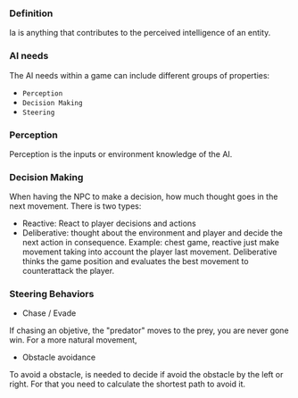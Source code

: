 ### Definition

Ia is anything that contributes to the perceived intelligence of an entity. 



### AI needs

The AI needs within a game can include different groups of properties: 

* `Perception` 
* `Decision Making`
* `Steering`

### Perception

Perception is the inputs or environment knowledge of the AI. 

### Decision Making

When having the NPC to make a decision, how much thought goes in the next movement. 
There is two types: 

* Reactive: React to player decisions and actions
* Deliberative: thought about the environment and player and decide the next action in consequence. 
Example: chest game, reactive just make movement taking into account the player last movement. Deliberative thinks the game position and evaluates the best movement to counterattack the player. 

### Steering Behaviors


* Chase / Evade

If chasing an objetive, the "predator" moves to the prey, you are never gone win. For a more natural movement, 

* Obstacle avoidance

To avoid a obstacle, is needed to decide if avoid the obstacle by the left or right. For that you need to calculate the shortest path to avoid it.

